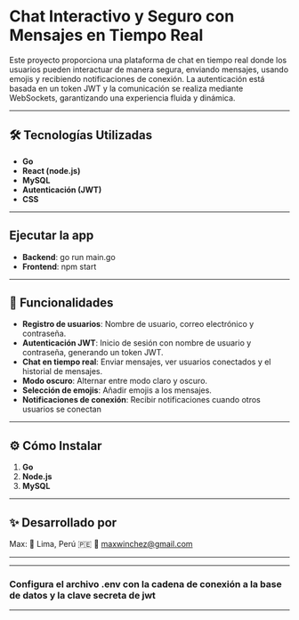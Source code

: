 # Chat Interactivo y Seguro con Mensajes en Tiempo Real

Este proyecto proporciona una plataforma de chat en tiempo real donde los usuarios pueden interactuar de manera segura, enviando mensajes, usando emojis y recibiendo notificaciones de conexión. La autenticación está basada en un token JWT y la comunicación se realiza mediante WebSockets, garantizando una experiencia fluida y dinámica.

--------------------------------------------------

## 🛠 Tecnologías Utilizadas

- **Go** 
- **React (node.js)**
- **MySQL**
- **Autenticación (JWT)** 
- **CSS** 

--------------------------------------------------

## Ejecutar la app

- **Backend**: go run main.go
- **Frontend**: npm start

--------------------------------------------------

## 🚀 Funcionalidades

- **Registro de usuarios**: Nombre de usuario, correo electrónico y contraseña.
- **Autenticación JWT**: Inicio de sesión con nombre de usuario y contraseña, generando un token JWT.
- **Chat en tiempo real**: Enviar mensajes, ver usuarios conectados y el historial de mensajes.
- **Modo oscuro**: Alternar entre modo claro y oscuro.
- **Selección de emojis**: Añadir emojis a los mensajes.
- **Notificaciones de conexión**: Recibir notificaciones cuando otros usuarios se conectan

--------------------------------------------------

## ⚙️ Cómo Instalar

1. **Go** 
2. **Node.js**
3. **MySQL** 

--------------------------------------------------

## ✨ Desarrollado por

Max:
📍 Lima, Perú 🇵🇪
📧 maxwinchez@gmail.com

--------------------------------------------------

----------------------------------------------------------------------------------------------------
### Configura el archivo .env con la cadena de conexión a la base de datos y la clave secreta de jwt 
----------------------------------------------------------------------------------------------------